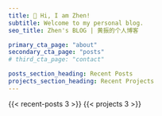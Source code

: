 ```yaml
---
title: 👋 Hi, I am Zhen!
subtitle: Welcome to my personal blog.
seo_title: Zhen's BLOG | 黄振的个人博客

primary_cta_page: "about"
secondary_cta_page: "posts"
# third_cta_page: "contact"

posts_section_heading: Recent Posts
projects_section_heading: Recent Projects
---
```


{{< recent-posts 3 >}}
{{< projects 3 >}}
